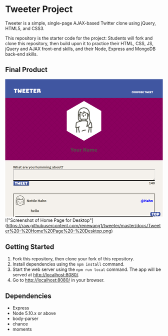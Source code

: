 # Tweeter Project

Tweeter is a simple, single-page AJAX-based Twitter clone using jQuery, HTML5, and CSS3.

This repository is the starter code for the project: Students will fork and clone this repository, then build upon it to practice their HTML, CSS, JS, jQuery and AJAX front-end skills, and their Node, Express and MongoDB back-end skills.

## Final Product

!["Screenshot of Home Page for Phones/Tablets"](https://raw.githubusercontent.com/renewang1/tweeter/master/docs/Tweeter%20-%20Home%20Page.png)
!["Screenshot of Home Page for Desktop"] (https://raw.githubusercontent.com/renewang1/tweeter/master/docs/Tweeter%20-%20Home%20Page%20-%20Desktop.png)

## Getting Started

1. Fork this repository, then clone your fork of this repository.
2. Install dependencies using the `npm install` command.
3. Start the web server using the `npm run local` command. The app will be served at <http://localhost:8080/>.
4. Go to <http://localhost:8080/> in your browser.

## Dependencies

- Express
- Node 5.10.x or above
- body-parser
- chance
- moments